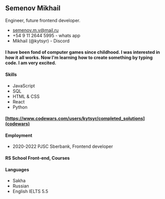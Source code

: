## Semenov **Mikhail**
Engineer, future frontend developer. 
* [semenov.m.v@mail.ru](mail)  
* +54 9 11 2644 5995 - whats app
* Mikhail (@kytsyr) - Discord
#### I have been fond of computer games since childhood. I was interested in how it all works. Now I'm learning how to create something by typing code. I am very excited.
#### Skills 
* JavaScript
* SQL
* HTML & CSS
* React
* Python
#### [https://www.codewars.com/users/kytsyr/completed_solutions](codewars)
#### Employment
* 2020-2022 PJSC Sberbank, Frontend developer 
#### RS School Front-end, Courses
#### Languages 
* Sakha
* Russian
* English IELTS 5.5